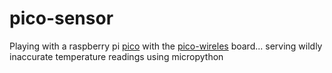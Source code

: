# pico-sensor

Playing with a raspberry pi [pico](https://www.raspberrypi.com/products/raspberry-pi-pico/) with the [pico-wireles](https://shop.pimoroni.com/products/pico-wireless-pack?variant=32369508581459) board... serving wildly inaccurate temperature readings using micropython

